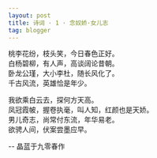 ```yaml
---
layout: post
title: 诗词 · 1 · 念奴娇·女儿志
tag: blogger
---
```


桃李花纷，枝头笑，今日春色正好。<br />
白杨碧柳，有人声，高谈阔论昔朝。<br />
卧龙公瑾，大小李杜，随长风化了。<br />
千古风流，英雄恰是年少。

我欲乘白云去，探何方天高。<br />
凤冠霞帔，握卷执毫，叫人知，红颜也是天娇。<br />
男儿奇志，尚常付东流，年华易老。<br />
欲骋人间，伏案尝墨应早。

-- 晶蓝于九零春作
